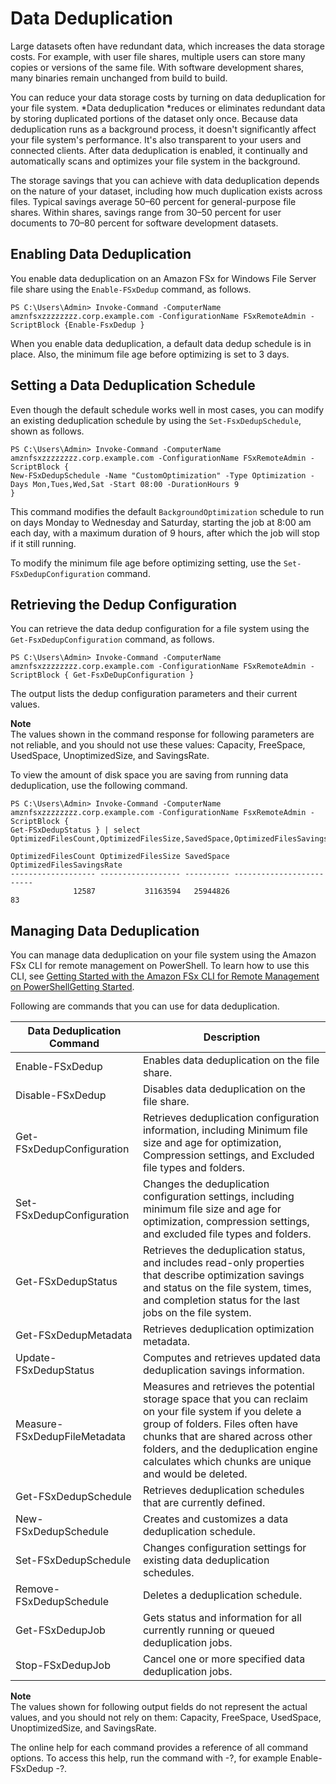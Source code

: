 # Data Deduplication<a name="using-data-dedup"></a>

Large datasets often have redundant data, which increases the data storage costs\. For example, with user file shares, multiple users can store many copies or versions of the same file\. With software development shares, many binaries remain unchanged from build to build\. 

You can reduce your data storage costs by turning on data deduplication for your file system\. *Data deduplication *reduces or eliminates redundant data by storing duplicated portions of the dataset only once\. Because data deduplication runs as a background process, it doesn't significantly affect your file system's performance\. It's also transparent to your users and connected clients\. After data deduplication is enabled, it continually and automatically scans and optimizes your file system in the background\. 

The storage savings that you can achieve with data deduplication depends on the nature of your dataset, including how much duplication exists across files\. Typical savings average 50–60 percent for general\-purpose file shares\. Within shares, savings range from 30–50 percent for user documents to 70–80 percent for software development datasets\.

## Enabling Data Deduplication<a name="enable-dedup"></a>

You enable data deduplication on an Amazon FSx for Windows File Server file share using the `Enable-FSxDedup` command, as follows\.

```
PS C:\Users\Admin> Invoke-Command -ComputerName amznfsxzzzzzzzz.corp.example.com -ConfigurationName FSxRemoteAdmin -ScriptBlock {Enable-FsxDedup }
```

When you enable data deduplication, a default data dedup schedule is in place\. Also, the minimum file age before optimizing is set to 3 days\.

## Setting a Data Deduplication Schedule<a name="set-dedup-sched"></a>

Even though the default schedule works well in most cases, you can modify an existing deduplication schedule by using the `Set-FsxDedupSchedule`, shown as follows\.

```
PS C:\Users\Admin> Invoke-Command -ComputerName amznfsxzzzzzzzz.corp.example.com -ConfigurationName FSxRemoteAdmin -ScriptBlock {   
New-FSxDedupSchedule -Name "CustomOptimization" -Type Optimization -Days Mon,Tues,Wed,Sat -Start 08:00 -DurationHours 9
}
```

 This command modifies the default `BackgroundOptimization` schedule to run on days Monday to Wednesday and Saturday, starting the job at 8:00 am each day, with a maximum duration of 9 hours, after which the job will stop if it still running\. 

 To modify the minimum file age before optimizing setting, use the `Set-FSxDedupConfiguration` command\. 

## Retrieving the Dedup Configuration<a name="get-dedup-config"></a>

You can retrieve the data dedup configuration for a file system using the `Get-FsxDedupConfiguration` command, as follows\.

```
PS C:\Users\Admin> Invoke-Command -ComputerName amznfsxzzzzzzzz.corp.example.com -ConfigurationName FSxRemoteAdmin -ScriptBlock { Get-FsxDeDupConfiguration }
```

The output lists the dedup configuration parameters and their current values\.

**Note**  
The values shown in the command response for following parameters are not reliable, and you should not use these values: Capacity, FreeSpace, UsedSpace, UnoptimizedSize, and SavingsRate\.

To view the amount of disk space you are saving from running data deduplication, use the following command\.

```
PS C:\Users\Admin> Invoke-Command -ComputerName amznfsxzzzzzzzz.corp.example.com -ConfigurationName FsxRemoteAdmin -ScriptBlock { 
Get-FSxDedupStatus } | select OptimizedFilesCount,OptimizedFilesSize,SavedSpace,OptimizedFilesSavingsRate

OptimizedFilesCount OptimizedFilesSize SavedSpace OptimizedFilesSavingsRate
------------------- ------------------ ---------- -------------------------
              12587           31163594   25944826                        83
```

## Managing Data Deduplication<a name="managing-data-dedup"></a>

You can manage data deduplication on your file system using the Amazon FSx CLI for remote management on PowerShell\. To learn how to use this CLI, see [Getting Started with the Amazon FSx CLI for Remote Management on PowerShellGetting Started](remote-pwrshell.md)\. 

Following are commands that you can use for data deduplication\. 


| Data Deduplication Command | Description | 
| --- | --- | 
|  Enable\-FSxDedup  |  Enables data deduplication on the file share\.  | 
|  Disable\-FSxDedup  |  Disables data deduplication on the file share\.  | 
|  Get\-FSxDedupConfiguration  |  Retrieves deduplication configuration information, including Minimum file size and age for optimization, Compression settings, and Excluded file types and folders\.  | 
| Set\-FSxDedupConfiguration | Changes the deduplication configuration settings, including minimum file size and age for optimization, compression settings, and excluded file types and folders\. | 
| Get\-FSxDedupStatus |  Retrieves the deduplication status, and includes read\-only properties that describe optimization savings and status on the file system, times, and completion status for the last jobs on the file system\.  | 
| Get\-FSxDedupMetadata | Retrieves deduplication optimization metadata\. | 
| Update\-FSxDedupStatus | Computes and retrieves updated data deduplication savings information\. | 
| Measure\-FSxDedupFileMetadata | Measures and retrieves the potential storage space that you can reclaim on your file system if you delete a group of folders\. Files often have chunks that are shared across other folders, and the deduplication engine calculates which chunks are unique and would be deleted\. | 
| Get\-FSxDedupSchedule | Retrieves deduplication schedules that are currently defined\. | 
| New\-FSxDedupSchedule | Creates and customizes a data deduplication schedule\. | 
| Set\-FSxDedupSchedule | Changes configuration settings for existing data deduplication schedules\. | 
| Remove\-FSxDedupSchedule | Deletes a deduplication schedule\. | 
| Get\-FSxDedupJob | Gets status and information for all currently running or queued deduplication jobs\. | 
| Stop\-FSxDedupJob | Cancel one or more specified data deduplication jobs\. | 

**Note**  
The values shown for following output fields do not represent the actual values, and you should not rely on them: Capacity, FreeSpace, UsedSpace, UnoptimizedSize, and SavingsRate\.

The online help for each command provides a reference of all command options\. To access this help, run the command with \-?, for example Enable\-FSxDedup \-?\. 